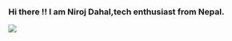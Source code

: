 ### Hi there !! I am Niroj Dahal,tech enthusiast from Nepal.

<img
  align="center"
  src="https://github-readme-stats.vercel.app/api/?username=solo-developer&theme=dracula"
/>
<!--
**solo-developer/solo-developer** is a ✨ _special_ ✨ repository because its `README.md` (this file) appears on your GitHub profile.
Here are some ideas to get you started:

- 🔭 I’m currently working on ...
- 🌱 I’m currently learning ...
- 👯 I’m looking to collaborate on ...
- 🤔 I’m looking for help with ...
- 💬 Ask me about ...
- 📫 How to reach me: ...
- 😄 Pronouns: ...
- ⚡ Fun fact: ...
-->

